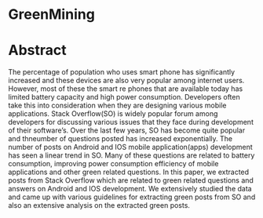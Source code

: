 # GreenMining

# Abstract
The percentage of population who uses smart phone has significantly increased and these devices are also very popular among internet users. However, most of these the smart
re
phones that are available today has limited battery capacity and
high power consumption. Developers often take this into consideration when they are designing various mobile applications. Stack Overflow(SO) is widely popular forum among developers for discussing various issues that they face during development of their software’s. Over the last few years, SO has become quite popular and thneumber of questions posted has increased exponentially. The number of posts on Android and IOS mobile application(apps) development has seen a linear trend in SO. Many of these questions are related to battery consumption, improving power consumption efficiency of mobile applications and other green related questions. In this paper, we extracted posts from Stack Overflow which are related to green related questions and answers on Android and IOS development. We extensively studied the data and came up with various guidelines for extracting green posts from SO and also an extensive analysis on the extracted green posts.
